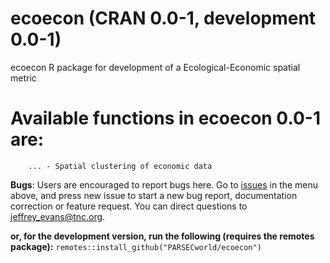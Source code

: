 # ecoecon (CRAN 0.0-1, development 0.0-1)

ecoecon R package for development of a Ecological-Economic spatial metric  

# Available functions in ecoecon 0.0-1 are:


		... - Spatial clustering of economic data
		

**Bugs**: Users are encouraged to report bugs here. Go to [issues](https://github.com/PARSECworld/ecoecon/issues) in the menu above, and press new issue to start a new bug report, documentation correction or feature request. You can direct questions to <jeffrey_evans@tnc.org>.

**or, for the development version, run the following (requires the remotes package):**
`remotes::install_github("PARSECworld/ecoecon")`
